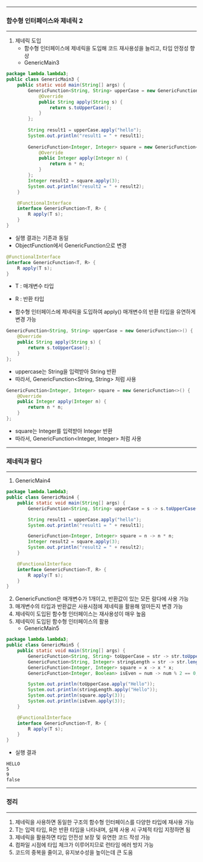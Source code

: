 -----
### 함수형 인터페이스와 제네릭 2
-----
1. 제네릭 도입
   - 함수형 인터페이스에 제네릭을 도입해 코드 재사용성을 늘리고, 타입 안정성 향상
   - GenericMain3
```java
package lambda.lambda3;
public class GenericMain3 {
    public static void main(String[] args) {
        GenericFunction<String, String> upperCase = new GenericFunction<>() {
            @Override
            public String apply(String s) {
                return s.toUpperCase();
            }
        };
        
        String result1 = upperCase.apply("hello");
        System.out.println("result1 = " + result1);
        
        GenericFunction<Integer, Integer> square = new GenericFunction<>() {
            @Override
            public Integer apply(Integer n) {
                return n * n;
            }
        };
        Integer result2 = square.apply(3);
        System.out.println("result2 = " + result2);
    }

    @FunctionalInterface
    interface GenericFunction<T, R> {
        R apply(T s);
    }
}
```
  - 실행 결과는 기존과 동일
  - ObjectFunction에서 GenericFunction으로 변경
```java
@FunctionalInterface
interface GenericFunction<T, R> {
    R apply(T s);
}
```
  - T : 매개변수 타입
  - R : 반환 타입

  - 함수형 인터페이스에 제네릭을 도입하여 apply() 매개변수의 반환 타입을 유연하게 변경 가능
```java
GenericFunction<String, String> upperCase = new GenericFunction<>() {
    @Override
    public String apply(String s) {
        return s.toUpperCase();
    }
};
```
  - uppercase는 String을 입력받아 String 반환
  - 따라서, GenericFunction<String, String> 처럼 사용

```java
GenericFunction<Integer, Integer> square = new GenericFunction<>() {
    @Override
    public Integer apply(Integer n) {
        return n * n;
    }
};
```
  - square는 Integer를 입력받아 Integer 반환
  - 따라서, GenericFunction<Integer, Integer> 처럼 사용

-----
### 제네릭과 람다
-----
1. GenericMain4
```java
package lambda.lambda3;
public class GenericMain4 {
    public static void main(String[] args) {
        GenericFunction<String, String> upperCase = s -> s.toUpperCase();

        String result1 = upperCase.apply("hello");
        System.out.println("result1 = " + result1);

        GenericFunction<Integer, Integer> square = n -> n * n;
        Integer result2 = square.apply(3);
        System.out.println("result2 = " + result2);
    }

    @FunctionalInterface
    interface GenericFunction<T, R> {
        R apply(T s);
    }
}
```

2. GenericFunction은 매개변수가 1개이고, 반환값이 있는 모든 람다에 사용 가능
3. 매개변수의 타입과 반환값은 사용시점에 제네릭을 활용해 얼마든지 변경 가능
4. 제네릭이 도입된 함수형 인터페이스는 재사용성이 매우 높음
5. 제네릭이 도입된 함수형 인터페이스의 활용
   - GenericMain5
```java
package lambda.lambda3;
public class GenericMain5 {
    public static void main(String[] args) {
        GenericFunction<String, String> toUpperCase = str -> str.toUpperCase();
        GenericFunction<String, Integer> stringLength = str -> str.length();
        GenericFunction<Integer, Integer> square = x -> x * x;
        GenericFunction<Integer, Boolean> isEven = num -> num % 2 == 0;

        System.out.println(toUpperCase.apply("Hello"));
        System.out.println(stringLength.apply("Hello"));
        System.out.println(square.apply(3));
        System.out.println(isEven.apply(3));
    }

    @FunctionalInterface
    interface GenericFunction<T, R> {
        R apply(T s);
    }
}
```
  - 실행 결과
```
HELLO
5
9
false
```

-----
### 정리
-----
1. 제네릭을 사용하면 동일한 구조의 함수형 인터페이스를 다양한 타입에 재사용 가능
2. T는 입력 타입, R은 반환 타입을 나타내며, 실제 사용 시 구체적 타입 지정하면 됨
3. 제네릭을 활용하면 타입 안전성 보장 및 유연한 코드 작성 가능
4. 컴파일 시점에 타입 체크가 이루어지므로 런타임 에러 방지 가능
5. 코드의 중복을 줄이고, 유지보수성을 높이는데 큰 도움
